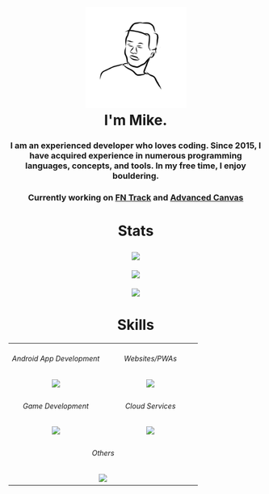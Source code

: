 <h1 align="center">
  <img src="./developer-mike.png" alt="Developer-Mike" width="200" /><br/>
  I'm Mike.
</h1>
<h3 align="center">I am an experienced developer who loves coding. Since 2015, I have acquired experience in numerous programming languages, concepts, and tools. In my free time, I enjoy bouldering.</h3>

<h3 align="center">Currently working on <a href="https://play.google.com/store/apps/details?id=com.mike.standartstats">FN Track</a> and <a href="https://github.com/Developer-Mike/obsidian-advanced-canvas">Advanced Canvas</a></h3>

<h1 align="center">Stats</h1>

<div float="left" align="middle">
  <img align="middle" src="https://playbadges.pavi2410.me/badge/full?id=com.mike.standartstats"/>
</div>

<p><div align="middle">
  <img align="middle" src="https://github-profile-trophy.vercel.app/?username=developer-mike&column=3&title=Commits,Repositories,Stars&theme=tokyonight&no-frame=true&margin-w=15"/>
</div></p>

<div float="left" align="middle">
  <img align="middle" src="https://developer-mike-stats.vercel.app/api/top-langs?username=developer-mike&layout=compact&langs_count=10&exclude_repo=github-readme-stats,MiniAirport&locale=en&theme=tokyonight&hide_border=true&border_radius=16"/>
</div>

<h1 align="center">Skills</h1>
<div align="middle">
  <table border-width="0">
    <tbody>
      <tr>
        <td align="center" width="50%">
          <h6>Android App Development</h6>
          <img src="https://skillicons.dev/icons?i=androidstudio,kotlin"/>
        </td>
        <td align="center" width="50%"> 
          <h6>Websites/PWAs</h6>
          <img src="https://skillicons.dev/icons?i=vercel,nextjs,ts,sass,html"/>
        </td>
      </tr>
      <tr>
        <td align="center" width="50%">   
          <h6>Game Development</h6>
          <img src="https://skillicons.dev/icons?i=unity,cs"/>
        </td>
        <td align="center" width="50%">   
          <h6>Cloud Services</h6>
          <img src="https://skillicons.dev/icons?i=supabase,postgres,firebase"/>
        </td>
      </tr>
      <tr>
        <td align="center" colspan="2">
          <h6>Others</h6>
          <img src="https://skillicons.dev/icons?i=py,cpp,java"/>
        </td>
      </tr>
    </tbody>
  </table>
</div>
